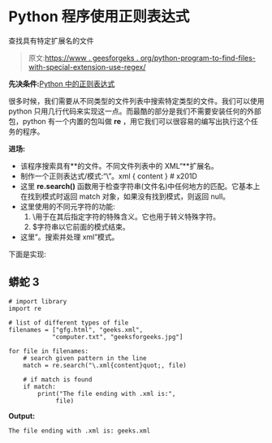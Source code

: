 # Python 程序使用正则表达式

查找具有特定扩展名的文件

> 原文:[https://www . geesforgeks . org/python-program-to-find-files-with-special-extension-use-regex/](https://www.geeksforgeeks.org/python-program-to-find-files-having-a-particular-extension-using-regex/)

**先决条件:**[Python 中的正则表达式](https://www.geeksforgeeks.org/regular-expression-python-examples-set-1/)

很多时候，我们需要从不同类型的文件列表中搜索特定类型的文件。我们可以使用 python 只用几行代码来实现这一点。而最酷的部分是我们不需要安装任何的外部包，python 有一个内置的包叫做 **re** ，用它我们可以很容易的编写出执行这个任务的程序。

**进场:**

*   该程序搜索具有**的文件。不同文件列表中的 XML“**扩展名。
*   制作一个正则表达式/模式:“\”。xml { content } # x201D
*   这里 **re.search()** 函数用于检查字符串(文件名)中任何地方的匹配。它基本上在找到模式时返回 match 对象，如果没有找到模式，则返回 null。
*   这里使用的不同元字符的功能:
    1.  \用于在其后指定字符的特殊含义。它也用于转义特殊字符。
    2.  $字符串以它前面的模式结束。
*   这里”。搜索并处理 xml”模式。

下面是实现:

## 蟒蛇 3

```
# import library
import re

# list of different types of file
filenames = ["gfg.html", "geeks.xml", 
            "computer.txt", "geeksforgeeks.jpg"]

for file in filenames:
    # search given pattern in the line 
    match = re.search("\.xml{content}quot;, file)

    # if match is found
    if match:
        print("The file ending with .xml is:",
             file)
```

**Output:**

```
The file ending with .xml is: geeks.xml
```